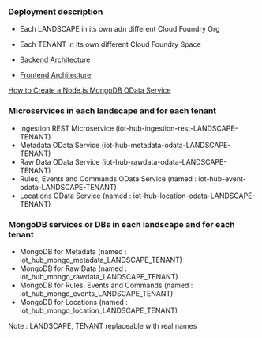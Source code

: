 ### Deployment description

- Each LANDSCAPE in its own adn different Cloud Foundry Org
- Each TENANT in its own different Cloud Foundry Space

- [Backend Architecture](https://github.com/traveldevel/iothub-ro/raw/master/images/IMG_20170927_173626.jpg)
- [Frontend Architecture](https://github.com/traveldevel/iothub-ro/raw/master/images/IMG_20170927_173643.jpg)

[How to Create a Node.js MongoDB OData Service](https://www.codeproject.com/Articles/1111490/Create-OData-endpoint-for-MongoDB-on-MEAN-stack)

### Microservices in each landscape and for each tenant

  * Ingestion REST Microservice (iot-hub-ingestion-rest-LANDSCAPE-TENANT)
  * Metadata OData Service (iot-hub-metadata-odata-LANDSCAPE-TENANT)
  * Raw Data OData Service (iot-hub-rawdata-odata-LANDSCAPE-TENANT)
  * Rules, Events and Commands OData Service (named : iot-hub-event-odata-LANDSCAPE-TENANT)
  * Locations OData Service (named : iot-hub-location-odata-LANDSCAPE-TENANT) 


### MongoDB services or DBs in each landscape and for each tenant

  * MongoDB for Metadata (named :  iot_hub_mongo_metadata_LANDSCAPE_TENANT)
  * MongoDB for Raw Data (named :  iot_hub_mongo_rawdata_LANDSCAPE_TENANT)
  * MongoDB for Rules, Events and Commands (named : iot_hub_mongo_events_LANDSCAPE_TENANT)
  * MongoDB for Locations (named :  iot_hub_mongo_location_LANDSCAPE_TENANT) 
  
  Note : LANDSCAPE, TENANT replaceable with real names 
